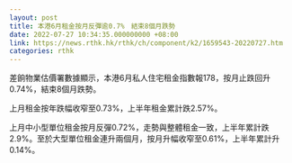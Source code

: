 ```yaml
---
layout: post
title: 本港6月租金按月反彈逾0.7%　結束8個月跌勢
date: 2022-07-27 10:34:35.000000000 +08:00
link: https://news.rthk.hk/rthk/ch/component/k2/1659543-20220727.htm
categories: rthk
---
```


差餉物業估價署數據顯示，本港6月私人住宅租金指數報178，按月止跌回升0.74%，結束8個月跌勢。

上月租金按年跌幅收窄至0.73%，上半年租金累計跌2.57%。

上月中小型單位租金按月反彈0.72%，走勢與整體租金一致，上半年累計跌2.9%。至於大型單位租金連升兩個月，按月升幅收窄至0.61%，上半年累計升0.14%。
